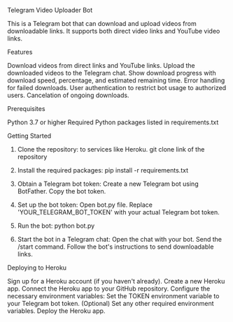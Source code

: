 Telegram Video Uploader Bot

This is a Telegram bot that can download and upload videos from downloadable links. It supports both direct video links and YouTube video links.

Features

Download videos from direct links and YouTube links.
Upload the downloaded videos to the Telegram chat.
Show download progress with download speed, percentage, and estimated remaining time.
Error handling for failed downloads.
User authentication to restrict bot usage to authorized users.
Cancelation of ongoing downloads.


Prerequisites

Python 3.7 or higher
Required Python packages listed in requirements.txt


Getting Started

1. Clone the repository: to services like Heroku.
   git clone link of the repository

2. Install the required packages:
   pip install -r requirements.txt

3. Obtain a Telegram bot token:
   Create a new Telegram bot using BotFather.
   Copy the bot token.
   
5. Set up the bot token:
   Open bot.py file.
   Replace 'YOUR_TELEGRAM_BOT_TOKEN' with your actual Telegram bot token.
   
7. Run the bot:
   python bot.py
   
9. Start the bot in a Telegram chat:
   Open the chat with your bot.
   Send the /start command.
   Follow the bot's instructions to send downloadable links.


   
Deploying to Heroku

Sign up for a Heroku account (if you haven't already).
Create a new Heroku app.
Connect the Heroku app to your GitHub repository.
Configure the necessary environment variables:
Set the TOKEN environment variable to your Telegram bot token.
(Optional) Set any other required environment variables.
Deploy the Heroku app.


